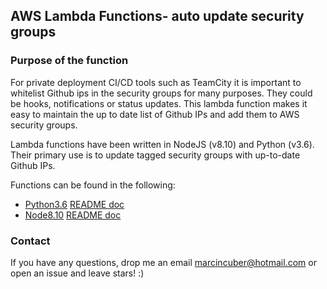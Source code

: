 ## AWS Lambda Functions- auto update security groups

### Purpose of the function

For private deployment CI/CD tools such as TeamCity it is important to whitelist Github ips in the security groups for many purposes. They could be hooks, notifications or status updates. This lambda function makes it easy to maintain the up to date list of Github IPs and add them to AWS security groups.

Lambda functions have been written in NodeJS (v8.10) and Python (v3.6). Their primary use is to update tagged security groups with up-to-date Github IPs.

Functions can be found in the following:

* [Python3.6](python/) [README doc](python/README.md)
* [Node8.10](nodejs/) [README doc](nodejs/README.md)

### Contact <a name="contact"></a>

If you have any questions, drop me an email marcincuber@hotmail.com or open an issue and leave stars! :)
